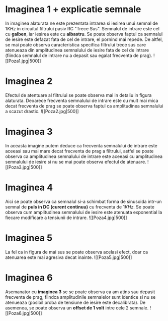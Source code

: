 # Imaginea 1 + explicatie semnale

In imaginea alaturata ne este prezentata intrarea si iesirea unui semnal de $1KHz$ in circuitul filtrului pasiv RC "Trece Sus". Semnalul de intrare este cel cu **galben**, iar iesirea este cu **albastru**. Se poate observa faptul ca semnalul de iesire este defazat fata de cel de intrare, el pornind mai repede. De altfel, se mai poate observa caracteristica specifica filtrului trece sus care atenueaza din amplitudinea semnalului de iesire fata de cel de intrare (fiindca semnalul de intrare nu a depasit sau egalat frecventa de prag).
![[Poza1.jpg|500]]

# Imaginea 2

Efectul de atentuare al filtrului se poate observa mai in detaliu in figura alaturata. Deoarece frecventa semnalului de intrare este cu mult mai mica decat frecventa de prag se poate observa faptul ca amplitudinea semnalului a scazut drastic.
![[Poza2.jpg|500]]

# Imaginea 3

In aceasta imagine putem deduce ca frecventa semnalului de intrare este aceeasi sau mai mare decat frecventa de prag a filtrului, astfel se poate observa ca amplitudinea semnalului de intrare este aceeasi cu amplitudinea semnalului de iesire si nu se mai poate observa efectul de atenuare.
![[Poza3.jpg|500]]

# Imaginea 4

Aici se poate observa ca semnalul si-a schimbat forma de sinusoida intr-un semnal de **puls in DC (curent continuu)** cu frecventa de $1KHz$. Se poate observa cum amplitudinea semnalului de iesire este atenuata exponential la fiecare modificare a tensiunii de intrare.
![[Poza4.jpg|500]]

# Imaginea 5

La fel ca in figura de mai sus se poate observa acelasi efect, doar ca atenuarea este mai agresiva decat inainte.
![[Poza5.jpg|500]]


# Imaginea 6

Asemanator cu **imaginea 3** se se poate observa ca am atins sau depasit frecventa de prag, fiindca amplitudinile semnalelor sunt identice si nu se atenueaza (posibil proba de tensiune de iesire este decalibrata). De asemenea, se poate observa un **offset de 1 volt** intre cele 2 semnale.
![[Poza6.jpg|500]]
